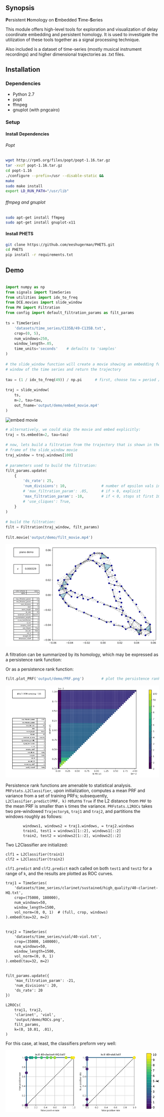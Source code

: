 ## Synopsis

**P**ersistent **H**omology on **E**mbedded **T**ime-**S**eries

This module offers high-level tools for exploration and visualization of delay coordinate 
embedding and persistent homology. It is used to investigate the utilization of these tools together as a signal 
processing technique.

Also included is a dataset of time-series (mostly musical instrument recordings) and 
higher dimensional trajectories as .txt files.



## Installation

### Dependencies
* Python 2.7
* popt
* ffmpeg
* gnuplot (with pngcairo)


### Setup

#### Install Dependencies


###### Popt
```bash
wget http://rpm5.org/files/popt/popt-1.16.tar.gz
tar -xvzf popt-1.16.tar.gz
cd popt-1.16
./configure --prefix=/usr --disable-static &&
make
sudo make install
export LD_RUN_PATH="/usr/lib"
```

###### ffmpeg and gnuplot
```bash
sudo apt-get install ffmpeg
sudo apt-get install gnuplot-x11
```

#### Install PHETS

```bash
git clone https://github.com/eeshugerman/PHETS.git
cd PHETS
pip install -r requirements.txt
```



## Demo
```python

import numpy as np
from signals import TimeSeries
from utilities import idx_to_freq
from DCE.movies import slide_window
from PH import Filtration
from config import default_filtration_params as filt_params

ts = TimeSeries(
    'datasets/time_series/C135B/49-C135B.txt',
    crop=(0, 5),
    num_windows=250,
    window_length=.05,
    time_units='seconds'    # defaults to 'samples'
)

# the slide_window function will create a movie showing an embedding for each
# window of the time series and return the trajectory

tau = (1 / idx_to_freq(49)) / np.pi      # first, choose tau = period / pi 

traj = slide_window(
    ts,
    m=2, tau=tau,
    out_fname='output/demo/embed_movie.mp4'
)

```
![embed movie](docs/readme/embed_movie.gif "embed_movie.mp4")

```python
# alternatively, we could skip the movie and embed explicitly:
traj = ts.embed(m=2, tau=tau)

# now, lets build a filtration from the trajectory that is shown in the 100th 
# frame of the slide_window movie
traj_window = traj.windows[100]

# parameters used to build the filtration:
filt_params.update(
    {
        'ds_rate': 25,
        'num_divisions': 10,                # number of epsilon vals in filtration
        # 'max_filtration_param': .05,      # if > 0, explicit
        'max_filtration_param': -10,        # if < 0, stops st first 10 dim simplex
        # 'use_cliques': True,
    }
)

# build the filtration:
filt = Filtration(traj_window, filt_params)

filt.movie('output/demo/filt_movie.mp4')

```

![filtration movie](docs/readme/filt_movie.gif "filt_movie.mp4")


A filtration can be summarized by its homology, which may be expressed as a persistence rank function:

Or as a persistence rank function:
```python
filt.plot_PRF('output/demo/PRF.png')        # plot the persistence rank function
```

![perseistence rank function](docs/readme/PRF.png "PRF.png")

Persistence rank functions are amenable to statistical analysis. `PRFstats.L2Classifier`, upon initialization, computes 
a mean PRF and variance from a set of training PRFs; subsequently, `L2Classifier.predict(PRF, k)` returns `True` if the L2
distance from `PRF` to the mean PRF is smaller than `k` times the variance. `PRFstats.L2ROCs` takes two pre-windowed `Trajectory`s, `traj1` and `traj2`,
and partitions the windows roughly as follows:
```
        windows1, windows2 = traj1.windows, = traj2.windows
		train1, test1 = windows1[1::2], windows1[::2]
		train2, test2 = windows2[1::2], windows2[::2]
```

Two L2Classifier are initialized:

```
clf1 = L2Classifier(train1)
clf2 = L2Classifier(train2)
```

`clf1.predict` and `clf2.predict` each called on both `test1` and `test2` for a range of `k`, and the results are plotted as ROC curves.

```
traj1 = TimeSeries(
    'datasets/time_series/clarinet/sustained/high_quality/40-clarinet-HQ.txt',
    crop=(75000, 180000),
    num_windows=50,
    window_length=1500,
    vol_norm=(0, 0, 1)  # (full, crop, windows)
).embed(tau=32, m=2)


traj2 = TimeSeries(
    'datasets/time_series/viol/40-viol.txt',
    crop=(35000, 140000),
    num_windows=50,
    window_length=1500,
    vol_norm=(0, 0, 1)
).embed(tau=32, m=2)


filt_params.update({
    'max_filtration_param': -21,
    'num_divisions': 20,
    'ds_rate': 20
})

L2ROCs(
    traj1, traj2,
    'clarinet', 'viol',
    'output/demo/ROCs.png',
    filt_params,
    k=(0, 10.01, .01),
)

```

For this case, at least, the classifiers preform very well:

![L2Classifier ROCs](docs/readme/ROCs.png "ROCs.png")
